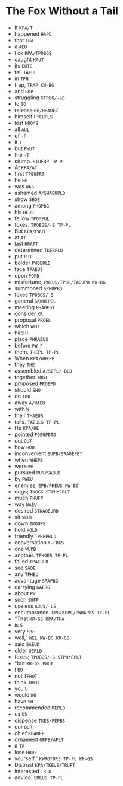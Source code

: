 # The Fox Without a Tail

* It `KPA/T`
* happened `HAPD`
* that `THA`
* a `AEU`
* Fox `KPA/TPOBGS`
* caught `KAUT`
* its `EUTS`
* tail `TAEUL`
* in `TPH`
* trap, `TRAP KW-BG`
* and `SKP`
* struggling `STRUG/-LG`
* to `TO`
* release `RE/HRAOEZ`
* himself `H*EUPLS`
* lost `HRO*S`
* all `AUL`
* of `-F`
* it `T`
* but `PWUT`
* the `-T`
* stump. `STUFRP TP-PL`
* At `KPA/AT`
* first `TPEUFRT`
* he `HE`
* was `WAS`
* ashamed `A/SHAEUPLD`
* show `SHOE`
* among `PHOPBG`
* his `HEUS`
* fellow `TPO*EUL`
* foxes. `TPOBGS/-S TP-PL`
* But `KPA/PWUT`
* at `AT`
* last `HRAFT`
* determined `TKERPLD`
* put `PUT`
* bolder `PWOERLD`
* face `TPAEUS`
* upon `POPB`
* misfortune, `PHEUS/TPOR/TAOUPB KW-BG`
* summoned `SPHUPBD`
* foxes `TPOBGS/-S`
* general `SKWREPBL`
* meeting `PHAOEGT`
* consider `KR`
* proposal `PROEL`
* which `WEU`
* had `H`
* place `PHRAEUS`
* before `PW-F`
* them. `THEPL TP-PL`
* When `KPA/WHEPB`
* they `THE`
* assembled `A/SEPL/-BLD`
* together `TOGT`
* proposed `PROEPD`
* should `SHO`
* do `TKO`
* away `A/WAEU`
* with `W`
* their `THAEUR`
* tails. `TAEULS TP-PL`
* He `KPA/HE`
* pointed `POEUPBTD`
* out `OUT`
* how `HOU`
* inconvenient `EUPB/SRAOEPBT`
* when `WHEPB`
* were `WR`
* pursued `PUR/SAOUD`
* by `PWEU`
* enemies, `EPB/PHEUS KW-BG`
* dogs; `TKOGS STPH*FPLT`
* much `PHUFP`
* way `WAEU`
* desired `STKAOEURD`
* sit `SEUT`
* down `TKOUPB`
* hold `HOLD`
* friendly `TPREPBLD`
* conversation `K-FRGS`
* one `WUPB`
* another. `TPHOER TP-PL`
* failed `TPAEULD`
* see `SAOE`
* any `TPHEU`
* advantage `SRAPBG`
* carrying `KAERG`
* about `PW`
* such `SUFP`
* useless `AOUS/-LS`
* encumbrance. `EPB/KUPL/PWRAPBS TP-PL`
* "That `KR-GS KPA/THA`
* is `S`
* very `SRE`
* well," `WEL KW-BG KR-GS`
* said `SAEUD`
* older `OERLD`
* foxes; `TPOBGS/-S STPH*FPLT`
* "but `KR-GS PWUT`
* I `EU`
* not `TPHOT`
* think `THEU`
* you `U`
* would `WO`
* have `SR`
* recommended `REPLD`
* us `US`
* dispense `TKES/PEPBS`
* our `OUR`
* chief `KHAOEF`
* ornament `ORPB/APLT`
* if `TP`
* lose `HRUZ`
* yourself." `KWRO*URS TP-PL KR-GS`
* Distrust `KPA/TKEUS/TRUFT`
* interested `TR-D`
* advice. `SREUS TP-PL`
